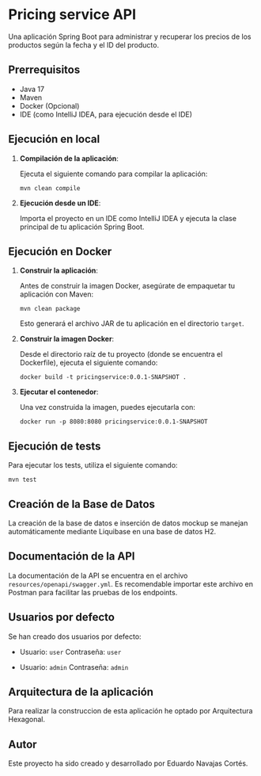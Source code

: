 
# Pricing service API

Una aplicación Spring Boot para administrar y recuperar los precios de los productos según la fecha y el ID del producto.

## Prerrequisitos

- Java 17
- Maven
- Docker (Opcional)
- IDE (como IntelliJ IDEA, para ejecución desde el IDE)

## Ejecución en local

1. **Compilación de la aplicación**:

   Ejecuta el siguiente comando para compilar la aplicación:
   ```
   mvn clean compile
   ```

2. **Ejecución desde un IDE**:

   Importa el proyecto en un IDE como IntelliJ IDEA y ejecuta la clase principal de tu aplicación Spring Boot.

## Ejecución en Docker

1. **Construir la aplicación**:

   Antes de construir la imagen Docker, asegúrate de empaquetar tu aplicación con Maven:
   ```
   mvn clean package
   ```
   Esto generará el archivo JAR de tu aplicación en el directorio `target`.

2. **Construir la imagen Docker**:

   Desde el directorio raíz de tu proyecto (donde se encuentra el Dockerfile), ejecuta el siguiente comando:
   ```
   docker build -t pricingservice:0.0.1-SNAPSHOT .
   ```

3. **Ejecutar el contenedor**:

   Una vez construida la imagen, puedes ejecutarla con:
   ```
   docker run -p 8080:8080 pricingservice:0.0.1-SNAPSHOT
   ```

## Ejecución de tests

Para ejecutar los tests, utiliza el siguiente comando:
```
mvn test
```

## Creación de la Base de Datos

La creación de la base de datos e inserción de datos mockup se manejan automáticamente mediante Liquibase en una base de datos H2.

## Documentación de la API

La documentación de la API se encuentra en el archivo `resources/openapi/swagger.yml`. Es recomendable importar este archivo en Postman para facilitar las pruebas de los endpoints.

## Usuarios por defecto

Se han creado dos usuarios por defecto:
- Usuario: `user`
  Contraseña: `user`

- Usuario: `admin`
  Contraseña: `admin`

## Arquitectura de la aplicación

Para realizar la construccion de esta aplicación he optado por Arquitectura Hexagonal.

## Autor

Este proyecto ha sido creado y desarrollado por Eduardo Navajas Cortés.
